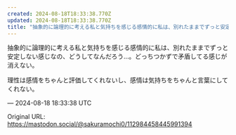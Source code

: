 ```yaml
---
created: 2024-08-18T18:33:38.770Z
updated: 2024-08-18T18:33:38.770Z
title: "抽象的に論理的に考える私と気持ちを感じる感情的に私は、別れたままでずっと安定しない感じなの、どうしてなんだろう…。どっちつかずで矛盾してる感じが消えない。理性は[...]"
---
```


<p>抽象的に論理的に考える私と気持ちを感じる感情的に私は、別れたままでずっと安定しない感じなの、どうしてなんだろう…。どっちつかずで矛盾してる感じが消えない。</p><p>理性は感情をちゃんと評価してくれないし、感情は気持ちをちゃんと言葉にしてくれない。</p>

&mdash; 2024-08-18 18:33:38 UTC

Original URL: https://mastodon.social/@sakuramochi0/112984458445991394

